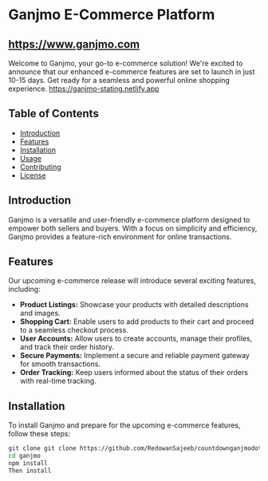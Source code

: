 # Ganjmo E-Commerce Platform

## https://www.ganjmo.com

Welcome to Ganjmo, your go-to e-commerce solution! We're excited to announce that our enhanced e-commerce features are set to launch in just 10-15 days. Get ready for a seamless and powerful online shopping experience.
 https://ganjmo-stating.netlify.app
## Table of Contents
- [Introduction](#introduction)
- [Features](#features)
- [Installation](#installation)
- [Usage](#usage)
- [Contributing](#contributing)
- [License](#license)

## Introduction
Ganjmo is a versatile and user-friendly e-commerce platform designed to empower both sellers and buyers. With a focus on simplicity and efficiency, Ganjmo provides a feature-rich environment for online transactions.

## Features
Our upcoming e-commerce release will introduce several exciting features, including:
- **Product Listings:** Showcase your products with detailed descriptions and images.
- **Shopping Cart:** Enable users to add products to their cart and proceed to a seamless checkout process.
- **User Accounts:** Allow users to create accounts, manage their profiles, and track their order history.
- **Secure Payments:** Implement a secure and reliable payment gateway for smooth transactions.
- **Order Tracking:** Keep users informed about the status of their orders with real-time tracking.

## Installation
To install Ganjmo and prepare for the upcoming e-commerce features, follow these steps:

```bash
git clone git clone https://github.com/RedowanSajeeb/countdownganjmodotcom-project
cd ganjmo
npm install
Then install